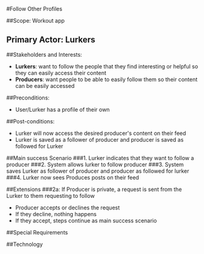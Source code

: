 #Follow Other Profiles

##Scope: Workout app 

## Primary Actor: Lurkers 

##Stakeholders and Interests: 
- **Lurkers**: want to follow the people that they find interesting or helpful 
        so they can easily access their content
- **Producers**: want people to be able to easily follow them so their content 
 can be easily accessed

##Preconditions: 
- User/Lurker has a profile of their own 

##Post-conditions: 
- Lurker will now access the desired producer's content on their feed
- Lurker is saved as a follower of producer and producer is saved as followed for Lurker

##Main success Scenario
###1. Lurker indicates that they want to follow a producer
###2. System allows lurker to follow producer
###3. System saves Lurker as follower of producer and producer as followed for lurker
###4. Lurker now sees Produces posts on their feed

##Extensions 
###2a: If Producer is private, a request is sent from the Lurker to them requesting to follow 
- Producer accepts or declines the request 
- If they decline, nothing happens
- If they accept, steps continue as main success scenario


##Special Requirements

##Technology


